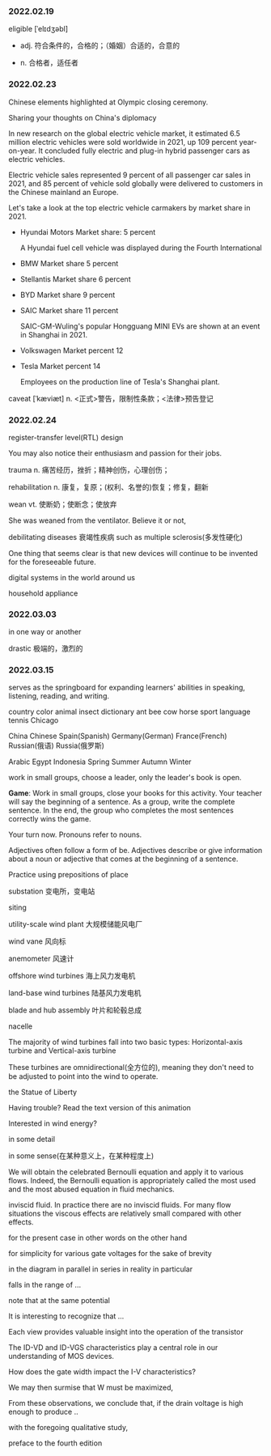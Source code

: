 ### 2022.02.19

eligible [ˈelɪdʒəbl]

- adj. 符合条件的，合格的；（婚姻）合适的，合意的

- n. 合格者，适任者

### 2022.02.23

Chinese elements highlighted at Olympic closing ceremony.

Sharing your thoughts on China's diplomacy

In new research on the global electric vehicle market, it estimated 6.5 million electric vehicles were sold worldwide in 2021, up 109 percent year-on-year. It concluded fully electric and plug-in hybrid passenger cars as electric vehicles.

Electric vehicle sales represented 9 percent of all passenger car sales in 2021, and 85 percent of vehicle sold globally were delivered to customers in the Chinese mainland an Europe.

Let's take a look at the top electric vehicle carmakers by market share in 2021.

- Hyundai Motors Market share: 5 percent

    A Hyundai fuel cell vehicle was displayed during the Fourth International 

- BMW Market share 5 percent

- Stellantis Market share 6 percent

- BYD Market share 9 percent

- SAIC Market share 11 percent

    SAIC-GM-Wuling's popular Hongguang MINI EVs are shown at an event in Shanghai in 2021.

- Volkswagen Market percent 12

- Tesla Market percent 14

    Employees on the production line of Tesla's Shanghai plant.

caveat [ˈkæviæt] n. <正式>警告，限制性条款；<法律>预告登记

### 2022.02.24

register-transfer level(RTL) design

You may also notice their enthusiasm and passion for their jobs.

trauma n. 痛苦经历，挫折；精神创伤，心理创伤；

rehabilitation n. 康复，复原；(权利、名誉的)恢复；修复，翻新

wean vt. 使断奶；使断念；使放弃

She was weaned from the ventilator. Believe it or not,

debilitating diseases 衰竭性疾病 such as multiple sclerosis(多发性硬化)

One thing that seems clear is that new devices will continue to be invented for the foreseeable future.

digital systems in the world around us

household appliance

### 2022.03.03

in one way or another

drastic 极端的，激烈的

### 2022.03.15

serves as the springboard for expanding learners' abilities in speaking, listening, reading, and writing.

country color animal insect dictionary ant bee cow horse sport language tennis Chicago

China Chinese Spain(Spanish) Germany(German) France(French) Russian(俄语) Russia(俄罗斯) 

Arabic Egypt Indonesia Spring Summer Autumn Winter

work in small groups, choose a leader, only the leader's book is open.

**Game**: Work in small groups, close your books for this activity. Your teacher will say the beginning of a sentence. As a group, write the complete sentence. In the end, the group who completes the most sentences correctly wins the game.

Your turn now. Pronouns refer to nouns.

Adjectives often follow a form of be. Adjectives describe or give information about a noun or adjective that comes at the beginning of a sentence.

Practice using prepositions of place

substation 变电所，变电站

siting

utility-scale wind plant 大规模储能风电厂

wind vane 风向标

anemometer 风速计

offshore wind turbines 海上风力发电机

land-base wind turbines 陆基风力发电机

blade and hub assembly 叶片和轮毂总成

nacelle

The majority of wind turbines fall into two basic types: Horizontal-axis turbine and Vertical-axis turbine

These turbines are omnidirectional(全方位的), meaning they don't need to be adjusted to point into the wind to operate.

the Statue of Liberty

Having trouble? Read the text version of this animation

Interested in wind energy?

in some detail 

in some sense(在某种意义上，在某种程度上)

We will obtain the celebrated Bernoulli equation and apply it to various flows. Indeed, the Bernoulli equation is appropriately called the most used and the most abused equation in fluid mechanics.

inviscid fluid. In practice there are no inviscid fluids. For many flow situations the viscous effects are relatively small compared with other effects. 

for the present case		in other words		on the other hand

for simplicity		for various gate voltages 		for the sake of brevity

in the diagram	in parallel		in series		in reality		in particular

falls in the range of ...

note that		at the same potential

It is interesting to recognize that ...

Each view provides valuable insight into the operation of the transistor

The ID-VD and ID-VGS characteristics play a central role in our understanding of MOS devices.

How does the gate width impact the I-V characteristics?

We may then surmise that W must be maximized,

From these observations, we conclude that, if the drain voltage is high enough to produce ..

with the foregoing qualitative study, 

preface to the fourth edition

